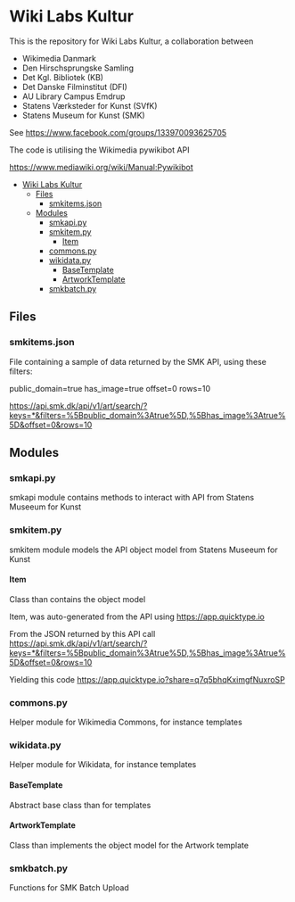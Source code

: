 # Wiki Labs Kultur
This is the repository for Wiki Labs Kultur, a collaboration between 
- Wikimedia Danmark 
- Den Hirschsprungske Samling 
- Det Kgl. Bibliotek (KB)
- Det Danske Filminstitut (DFI) 
- AU Library Campus Emdrup
- Statens Værksteder for Kunst (SVfK)
- Statens Museum for Kunst (SMK)

See https://www.facebook.com/groups/133970093625705

The code is utilising the Wikimedia pywikibot API

https://www.mediawiki.org/wiki/Manual:Pywikibot

- [Wiki Labs Kultur](#wiki-labs-kultur)
  - [Files](#files)
    - [smkitems.json](#smkitemsjson)
  - [Modules](#modules)
    - [smkapi.py](#smkapipy)
    - [smkitem.py](#smkitempy)
      - [Item](#item)
    - [commons.py](#commonspy)
    - [wikidata.py](#wikidatapy)
      - [BaseTemplate](#basetemplate)
      - [ArtworkTemplate](#artworktemplate)
    - [smkbatch.py](#smkbatchpy)

## Files
### smkitems.json
File containing a sample of data returned by the SMK API, using these filters:

public_domain=true
has_image=true
offset=0
rows=10 

https://api.smk.dk/api/v1/art/search/?keys=*&filters=%5Bpublic_domain%3Atrue%5D,%5Bhas_image%3Atrue%5D&offset=0&rows=10

## Modules
### smkapi.py

smkapi module contains methods to interact with API from Statens Museeum for Kunst

### smkitem.py

smkitem module models the API object model from Statens Museeum for Kunst

#### Item
Class than contains the object model

Item, was auto-generated from the API using https://app.quicktype.io

From the JSON returned by this API call
https://api.smk.dk/api/v1/art/search/?keys=*&filters=%5Bpublic_domain%3Atrue%5D,%5Bhas_image%3Atrue%5D&offset=0&rows=10
  
Yielding this code
https://app.quicktype.io?share=q7q5bhqKximgfNuxroSP

### commons.py
Helper module for Wikimedia Commons, for instance templates

### wikidata.py
Helper module for Wikidata, for instance templates

#### BaseTemplate
Abstract base class than for templates 

#### ArtworkTemplate
Class than implements the object model for the Artwork template 

### smkbatch.py
Functions for SMK Batch Upload

